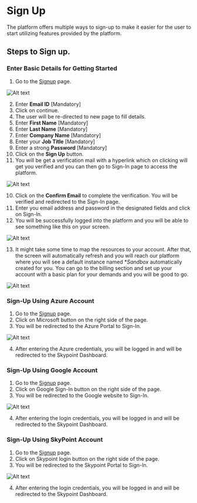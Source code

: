 # Sign Up

The platform offers multiple ways to sign-up to make it easier for the user to start utilizing features provided by the platform. 
## Steps to Sign up.

### Enter Basic Details for Getting Started

1. Go to the [Signup](https://app.skypointcloud.com/signup) page.

![Alt text](https://github.com/skypointcloud/platform/blob/master/docs/doc_snippets/signupwithdetails.PNG?raw=true)

2. Enter **Email ID** [Mandatory]
3. Click on continue.
4. The user will be re-directed to new page to fill details.
5. Enter **First Name** [Mandatory]
6. Enter **Last Name** [Mandatory]
7. Enter **Company Name** [Mandatory]
8. Enter your **Job Title** [Mandatory]
9. Enter a strong **Password** [Mandatory]
10. Click on the **Sign Up** button.
11. You will be get a verification mail with a hyperlink which on clicking will get you verified and you can then go to Sign-In page to access the platform.

![Alt text](https://github.com/skypointcloud/platform/blob/master/docs/doc_snippets/getstarted.PNG?raw=true)

10. Click on the **Confirm Email** to complete the verification. You will be verified and redirected to the Sign-In page.
11. Enter you email address and password in the designated fields and click on Sign-In.
12. You will be successfully logged into the platform and you will be able to see something like this on your screen.

![Alt text](https://github.com/skypointcloud/platform/blob/master/docs/doc_snippets/waitforresources.PNG?raw=true)

13. It might take some time to map the resources to your account. After that, the screen will automatically refresh and you will reach our platform where you will see a default instance named **Sandbox* automatically created for you. You can go to the billing section and set up your account with a basic plan for your demands and you will be good to go.

![Alt text](https://github.com/skypointcloud/platform/blob/master/docs/doc_snippets/signedup.jpg?raw=true)


### Sign-Up Using Azure Account

1. Go to the [Signup](https://app.skypointcloud.com/signup) page.
2. Click on Microsoft button on the right side of the page.
3. You will be redirected to the Azure Portal to Sign-In.

![Alt text](https://github.com/skypointcloud/platform/blob/master/docs/doc_snippets/signupwithazure.PNG?raw=true)

4. After entering the Azure credentials, you will be logged in and will be redirected to the Skypoint Dashboard.

### Sign-Up Using Google Account

1. Go to the [Signup](https://app.skypointcloud.com/signup) page.
2. Click on Google Sign-In button on the right side of the page.
3. You will be redirected to the Google website to Sign-In.

![Alt text](https://github.com/skypointcloud/platform/blob/master/docs/doc_snippets/signupwithgoogle.PNG?raw=true)

4. After entering the login credentials, you will be logged in and will be redirected to the Skypoint Dashboard.

### Sign-Up Using SkyPoint Account

1. Go to the [Signup](https://app.skypointcloud.com/signup) page.
2. Click on Skypoint login button on the right side of the page.
3. You will be redirected to the Skypoint Portal to Sign-In.

![Alt text](https://github.com/skypointcloud/platform/blob/master/docs/doc_snippets/signupwithskypoint.PNG?raw=true)

4. After entering the login credentials, you will be logged in and will be redirected to the Skypoint Dashboard.
